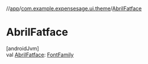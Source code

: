 //[app](../../index.md)/[com.example.expensesage.ui.theme](index.md)/[AbrilFatface](-abril-fatface.md)

# AbrilFatface

[androidJvm]\
val [AbrilFatface](-abril-fatface.md): [FontFamily](https://developer.android.com/reference/kotlin/androidx/compose/ui/text/font/FontFamily.html)
